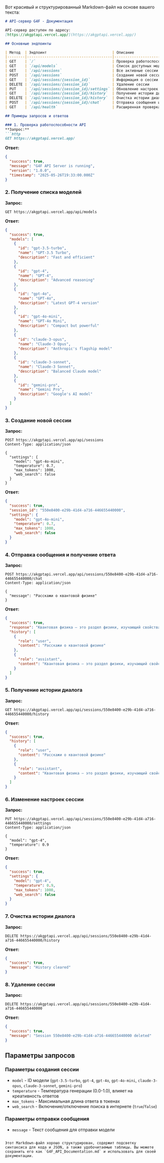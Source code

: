 Вот красивый и структурированный Markdown-файл на основе вашего текста:

```markdown
# API-сервер G4F - Документация

API-сервер доступен по адресу:  
[https://akgptapi.vercel.app/](https://akgptapi.vercel.app/)

## Основные эндпоинты

| Метод  | Эндпоинт                              | Описание                          |
|--------|---------------------------------------|-----------------------------------|
| GET    | `/`                                   | Проверка работоспособности API    |
| GET    | `/api/models`                         | Список доступных моделей          |
| GET    | `/api/sessions`                       | Все активные сессии               |
| POST   | `/api/sessions`                       | Создание новой сессии             |
| GET    | `/api/sessions/{session_id}`          | Информация о сессии               |
| DELETE | `/api/sessions/{session_id}`          | Удаление сессии                   |
| PUT    | `/api/sessions/{session_id}/settings` | Обновление настроек сессии        |
| GET    | `/api/sessions/{session_id}/history`  | Получение истории диалога         |
| DELETE | `/api/sessions/{session_id}/history`  | Очистка истории диалога           |
| POST   | `/api/sessions/{session_id}/chat`     | Отправка сообщения и получение ответа |
| GET    | `/api/health`                         | Расширенная проверка работоспособности |

## Примеры запросов и ответов

### 1. Проверка работоспособности API
**Запрос:**
```http
GET https://akgptapi.vercel.app/
```

**Ответ:**
```json
{
  "success": true,
  "message": "G4F API Server is running",
  "version": "1.0.0",
  "timestamp": "2025-05-26T19:33:00.000Z"
}
```

### 2. Получение списка моделей
**Запрос:**
```http
GET https://akgptapi.vercel.app/api/models
```

**Ответ:**
```json
{
  "success": true,
  "models": [
    {
      "id": "gpt-3.5-turbo",
      "name": "GPT-3.5 Turbo",
      "description": "Fast and efficient"
    },
    {
      "id": "gpt-4",
      "name": "GPT-4",
      "description": "Advanced reasoning"
    },
    {
      "id": "gpt-4o",
      "name": "GPT-4o",
      "description": "Latest GPT-4 version"
    },
    {
      "id": "gpt-4o-mini",
      "name": "GPT-4o Mini",
      "description": "Compact but powerful"
    },
    {
      "id": "claude-3-opus",
      "name": "Claude-3 Opus",
      "description": "Anthropic's flagship model"
    },
    {
      "id": "claude-3-sonnet",
      "name": "Claude-3 Sonnet",
      "description": "Balanced Claude model"
    },
    {
      "id": "gemini-pro",
      "name": "Gemini Pro",
      "description": "Google's AI model"
    }
  ]
}
```

### 3. Создание новой сессии
**Запрос:**
```http
POST https://akgptapi.vercel.app/api/sessions
Content-Type: application/json

{
  "settings": {
    "model": "gpt-4o-mini",
    "temperature": 0.7,
    "max_tokens": 1000,
    "web_search": false
  }
}
```

**Ответ:**
```json
{
  "success": true,
  "session_id": "550e8400-e29b-41d4-a716-446655440000",
  "settings": {
    "model": "gpt-4o-mini",
    "temperature": 0.7,
    "max_tokens": 1000,
    "web_search": false
  }
}
```

### 4. Отправка сообщения и получение ответа
**Запрос:**
```http
POST https://akgptapi.vercel.app/api/sessions/550e8400-e29b-41d4-a716-446655440000/chat
Content-Type: application/json

{
  "message": "Расскажи о квантовой физике"
}
```

**Ответ:**
```json
{
  "success": true,
  "response": "Квантовая физика — это раздел физики, изучающий свойства и поведение материи и энергии на атомном и субатомном уровнях. Она возникла в начале XX века и произвела революцию в нашем понимании микромира...",
  "history": [
    {
      "role": "user",
      "content": "Расскажи о квантовой физике"
    },
    {
      "role": "assistant",
      "content": "Квантовая физика — это раздел физики, изучающий свойства и поведение материи и энергии на атомном и субатомном уровнях. Она возникла в начале XX века и произвела революцию в нашем понимании микромира..."
    }
  ]
}
```

### 5. Получение истории диалога
**Запрос:**
```http
GET https://akgptapi.vercel.app/api/sessions/550e8400-e29b-41d4-a716-446655440000/history
```

**Ответ:**
```json
{
  "success": true,
  "history": [
    {
      "role": "user",
      "content": "Расскажи о квантовой физике"
    },
    {
      "role": "assistant",
      "content": "Квантовая физика — это раздел физики, изучающий свойства и поведение материи и энергии на атомном и субатомном уровнях. Она возникла в начале XX века и произвела революцию в нашем понимании микромира..."
    }
  ]
}
```

### 6. Изменение настроек сессии
**Запрос:**
```http
PUT https://akgptapi.vercel.app/api/sessions/550e8400-e29b-41d4-a716-446655440000/settings
Content-Type: application/json

{
  "model": "gpt-4",
  "temperature": 0.9
}
```

**Ответ:**
```json
{
  "success": true,
  "settings": {
    "model": "gpt-4",
    "temperature": 0.9,
    "max_tokens": 1000,
    "web_search": false
  }
}
```

### 7. Очистка истории диалога
**Запрос:**
```http
DELETE https://akgptapi.vercel.app/api/sessions/550e8400-e29b-41d4-a716-446655440000/history
```

**Ответ:**
```json
{
  "success": true,
  "message": "History cleared"
}
```

### 8. Удаление сессии
**Запрос:**
```http
DELETE https://akgptapi.vercel.app/api/sessions/550e8400-e29b-41d4-a716-446655440000
```

**Ответ:**
```json
{
  "success": true,
  "message": "Session 550e8400-e29b-41d4-a716-446655440000 deleted"
}
```

## Параметры запросов

### Параметры создания сессии
- `model` - ID модели (`gpt-3.5-turbo`, `gpt-4`, `gpt-4o`, `gpt-4o-mini`, `claude-3-opus`, `claude-3-sonnet`, `gemini-pro`)
- `temperature` - Температура генерации (0.0-1.0), влияет на креативность ответов
- `max_tokens` - Максимальная длина ответа в токенах
- `web_search` - Включение/отключение поиска в интернете (`true`/`false`)

### Параметры отправки сообщения
- `message` - Текст сообщения для отправки модели
```

Этот Markdown-файл хорошо структурирован, содержит подсветку синтаксиса для кода и JSON, а также удобочитаемые таблицы. Вы можете сохранить его как `G4F_API_Documentation.md` и использовать для своей документации.
